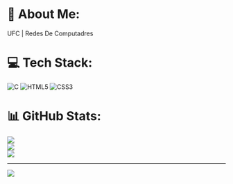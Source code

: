 # 💫 About Me:
UFC | Redes De Computadres


# 💻 Tech Stack:
![C](https://img.shields.io/badge/c-%2300599C.svg?style=for-the-badge&logo=c&logoColor=white) ![HTML5](https://img.shields.io/badge/html5-%23E34F26.svg?style=for-the-badge&logo=html5&logoColor=white) ![CSS3](https://img.shields.io/badge/css3-%231572B6.svg?style=for-the-badge&logo=css3&logoColor=white)
# 📊 GitHub Stats:
![](https://github-readme-stats.vercel.app/api?username=hudsoninfosec&theme=dark&hide_border=false&include_all_commits=false&count_private=false)<br/>
![](https://nirzak-streak-stats.vercel.app/?user=hudsoninfosec&theme=dark&hide_border=false)<br/>
![](https://github-readme-stats.vercel.app/api/top-langs/?username=hudsoninfosec&theme=dark&hide_border=false&include_all_commits=false&count_private=false&layout=compact)

---
[![](https://visitcount.itsvg.in/api?id=hudsoninfosec&icon=0&color=0)](https://visitcount.itsvg.in)

<!-- Proudly created with GPRM ( https://gprm.itsvg.in ) -->